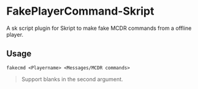 # FakePlayerCommand-Skript
A sk script plugin for Skript to make fake MCDR commands from a offline player. 

## Usage
`fakecmd <Playername> <Messages/MCDR commands>`
> Support blanks in the second argument.
